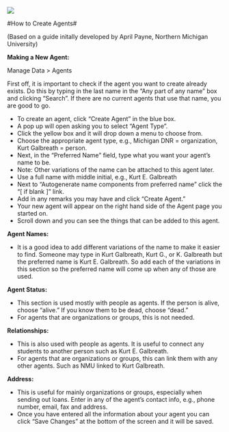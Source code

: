 ![](https://github.com/ArctosDB/documentation-wiki/blob/master/tutorial_images/arctoscolorbanner.png)

#How to Create Agents#

(Based on a guide initally developed by April Payne, Northern Michigan University)

**Making a New Agent:**

Manage Data > Agents

First off, it is important to check if the agent you want to create already exists. Do this by typing in the last name in the “Any part of any name” box and clicking “Search”. If there are no current agents that use that name, you are good to go.
 
* To create an agent, click “Create Agent” in the blue box. 
* A pop up will open asking you to select “Agent Type”. 
* Click the yellow box and it will drop down a menu to choose from. 
* Choose the appropriate agent type, e.g., Michigan DNR = organization, Kurt Galbreath = person.
* Next, in the “Preferred Name” field, type what you want your agent’s name to be. 
* Note: Other variations of the name can be attached to this agent later. 
* Use a full name with middle initial, e.g., Kurt E. Galbreath
* Next to “Autogenerate name components from preferred name” click the “[ if blank ]” link.
* Add in any remarks you may have and click “Create Agent.”
* Your new agent will appear on the right hand side of the Agent page you started on. 
* Scroll down and you can see the things that can be added to this agent.

**Agent Names:**

* It is a good idea to add different variations of the name to make it easier to find. Someone may type in Kurt Galbreath, Kurt G., or K. Galbreath but the preferred name is Kurt E. Galbreath. So add each of the variations in this section so the preferred name will come up when any of those are used. 

**Agent Status:**

* This section is used mostly with people as agents. If the person is alive, choose “alive.” If you know them to be dead, choose “dead.”
* For agents that are organizations or groups, this is not needed.

**Relationships:**

* This is also used with people as agents. It is useful to connect any students to another person such as Kurt E. Galbreath. 
* For agents that are organizations or groups, this can link them with any other agents. Such as NMU linked to Kurt Galbreath. 

**Address:**

* This is useful for mainly organizations or groups, especially when sending out loans. Enter in any of the agent’s contact info, e.g., phone number, email, fax and address.
* Once you have entered all the information about your agent you can click “Save Changes” at the bottom of the screen and it will be saved.